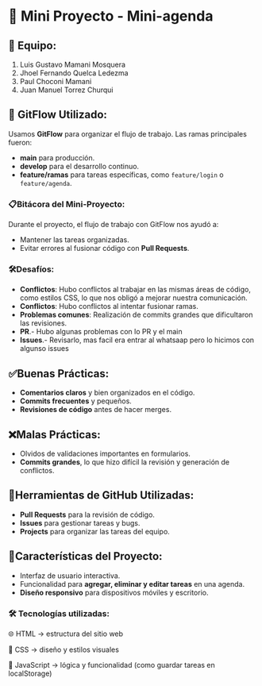 # 📝 **Mini Proyecto - Mini-agenda**

## 👥 Equipo:
1. Luis Gustavo Mamani Mosquera 
2. Jhoel Fernando Quelca Ledezma
3. Paul Choconi Mamani
4. Juan Manuel Torrez Churqui

## 🔄 GitFlow Utilizado:
Usamos **GitFlow** para organizar el flujo de trabajo. Las ramas principales fueron:
- **main** para producción.
- **develop** para el desarrollo continuo.
- **feature/ramas** para tareas específicas, como `feature/login` o `feature/agenda`.

### 📋Bitácora del Mini-Proyecto:
Durante el proyecto, el flujo de trabajo con GitFlow nos ayudó a:
- Mantener las tareas organizadas.
- Evitar errores al fusionar código con **Pull Requests**.

### 🛠Desafíos:
- **Conflictos**: Hubo conflictos al trabajar en las mismas áreas de código, como estilos CSS, lo que nos obligó a mejorar nuestra comunicación.
- **Conflictos**: Hubo conflictos al intentar fusionar ramas.
- **Problemas comunes**: Realización de commits grandes que dificultaron las revisiones.
- **PR**.- Hubo algunas problemas con lo PR y el main
- **Issues**.- Revisarlo, mas facil era entrar al whatsaap pero lo hicimos con algunso issues 

## ✅Buenas Prácticas:
- **Comentarios claros** y bien organizados en el código.
- **Commits frecuentes** y pequeños.
- **Revisiones de código** antes de hacer merges.

## ❌Malas Prácticas:
- Olvidos de validaciones importantes en formularios.
- **Commits grandes**, lo que hizo difícil la revisión y generación de conflictos.

## 🔗Herramientas de GitHub Utilizadas:
- **Pull Requests** para la revisión de código.
- **Issues** para gestionar tareas y bugs.
- **Projects** para organizar las tareas del equipo.

## 🚀Características del Proyecto:
- Interfaz de usuario interactiva.
- Funcionalidad para **agregar, eliminar y editar tareas** en una agenda.
- **Diseño responsivo** para dispositivos móviles y escritorio.
### 🛠️ Tecnologías utilizadas:
🌐 HTML → estructura del sitio web

🎨 CSS → diseño y estilos visuales

🧠 JavaScript → lógica y funcionalidad (como guardar tareas en localStorage)
